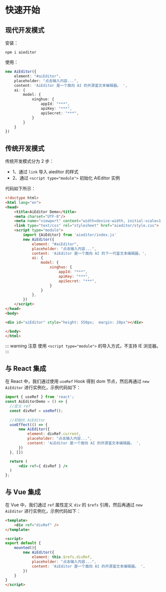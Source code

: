 # 快速开始


## 现代开发模式

安装：

```shell
npm i aieditor
```

使用：

```typescript
new AiEditor({
    element: "#aiEditor",
    placeholder: "点击输入内容...",
    content: 'AiEditor 是一个面向 AI 的开源富文本编辑器。 ',
    ai: {
        model: {
            xinghuo: {
                appId: "***",
                apiKey: "***",
                apiSecret: "***",
            }
        }
    }
})
```

## 传统开发模式

传统开发模式分为 2 步：

- 1、通过 `link` 导入 aieditor 的样式
- 2、通过 `<script type="module">` 初始化 AiEditor 实例

代码如下所示：

```html
<!doctype html>
<html lang="en">
<head>
    <title>AiEditor Demo</title>
    <meta charset="UTF-8"/>
    <meta name="viewport" content="width=device-width, initial-scale=1.0"/>
    <link type="text/css" rel="stylesheet" href="aieditor/style.css">
    <script type="module">
        import {AiEditor} from 'aieditor/index.js'
        new AiEditor({
            element: "#aiEditor",
            placeholder: "点击输入内容...",
            content: 'AiEditor 是一个面向 AI 的下一代富文本编辑器。',
            ai: {
                model: {
                    xinghuo: {
                        appId: "***",
                        apiKey: "***",
                        apiSecret: "***",
                    }
                }
            },
        })
    </script>
</head>
<body>

<div id="aiEditor" style="height: 550px;  margin: 20px"></div>

</body>
</html>
```

::: warning 注意
使用 `<script type="module">` 的导入方式，不支持 IE 浏览器。
:::

## 与 React 集成

在 React 中，我们通过使用 `useRef` Hook 得到 dom 节点，然后再通过 `new AiEditor` 进行实例化，示例代码如下：

```jsx
import { useRef } from 'react';
const AiEditorDemo = () => {
  //定义 ref
  const divRef = useRef();
  
  //初始化 AiEditor
  useEffect(() => {
      new AiEditor({
          element: divRef.current,
          placeholder: "点击输入内容...",
          content: 'AiEditor 是一个面向 AI 的开源富文本编辑器。 ',
      })
  }, [])

  return (
      <div ref={ divRef } />
  )
};
```

## 与 Vue 集成

在 Vue 中，我们通过 `ref` 属性定义 `div` 的 `$refs` 引用，然后再通过 `new AiEditor` 进行实例化，示例代码如下：

```html
<template>
    <div ref="divRef" />
</template>

<script>
export default {
    mounted(){
        new AiEditor({
            element: this.$refs.divRef,
            placeholder: "点击输入内容...",
            content: 'AiEditor 是一个面向 AI 的开源富文本编辑器。 ',
        })
    }
}
</script>
```